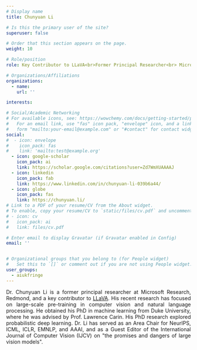 ```yaml
---
# Display name
title: Chunyuan Li

# Is this the primary user of the site?
superuser: false

# Order that this section appears on the page.
weight: 10

# Role/position
role: Key Contributor to LLaVA<br>Former Principal Researcher<br> Microsoft Research, Redmond

# Organizations/Affiliations
organizations:
  - name:
    url: ''

interests:

# Social/Academic Networking
# For available icons, see: https://wowchemy.com/docs/getting-started/page-builder/#icons
#   For an email link, use "fas" icon pack, "envelope" icon, and a link in the
#   form "mailto:your-email@example.com" or "#contact" for contact widget.
social:
#  - icon: envelope
#    icon_pack: fas
#    link: 'mailto:test@example.org'
  - icon: google-scholar
    icon_pack: ai
    link: https://scholar.google.com/citations?user=Zd7WmXUAAAAJ
  - icon: linkedin
    icon_pack: fab
    link: https://www.linkedin.com/in/chunyuan-li-039b6a44/
  - icon: globe
    icon_pack: fas
    link: https://chunyuan.li/
# Link to a PDF of your resume/CV from the About widget.
# To enable, copy your resume/CV to `static/files/cv.pdf` and uncomment the lines below.
# - icon: cv
#   icon_pack: ai
#   link: files/cv.pdf

# Enter email to display Gravatar (if Gravatar enabled in Config)
email: ''


# Organizational groups that you belong to (for People widget)
#   Set this to `[]` or comment out if you are not using People widget.
user_groups:
  - aiukfringe
---
```

<p style="text-align:justify">
Dr. Chunyuan Li is a former principal researcher at Microsoft Research, Redmond, and a key contributor to <a href ="https://llava-vl.github.io/">LLaVA</a>. His recent research has focused on large-scale pre-training in computer vision and natural language processing. He obtained his PhD in machine learning from Duke University, where he was advised by Prof. Lawrence Carin. His PhD research explored probabilistic deep learning. Dr. Li has served as an Area Chair for NeurIPS, ICML, ICLR, EMNLP, and AAAI, and as a Guest Editor of the International Journal of Computer Vision (IJCV) on "the promises and dangers of large vision models". 
</p>

